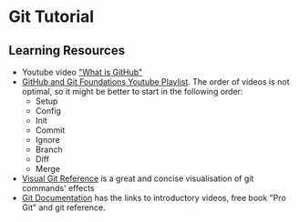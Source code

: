 # Git Tutorial

## Learning Resources

* Youtube video ["What is GitHub"](https://www.youtube.com/watch?v=w3jLJU7DT5E)
* [GitHub and Git Foundations Youtube Playlist](https://www.youtube.com/playlist?list=PL0lo9MOBetEHhfG9vJzVCTiDYcbhAiEqL). The order of videos is not optimal, so it might be better to start in the following order:
  - Setup
  - Config
  - Init
  - Commit
  - Ignore
  - Branch
  - Diff
  - Merge
* [Visual Git Reference](https://marklodato.github.io/visual-git-guide/index-en.html) is a great and concise visualisation of git commands' effects
* [Git Documentation](https://git-scm.com/doc) has the links to introductory videos, free book "Pro Git" and git reference.
